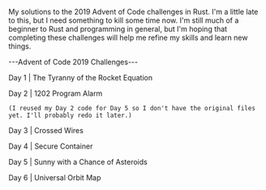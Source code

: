 My solutions to the 2019 Advent of Code challenges in Rust. I'm a little late to this, but I need something to kill some time now. I'm still much of a beginner to Rust and programming in general, but I'm hoping that completing these challenges will help me refine my skills and learn new things.

---Advent of Code 2019 Challenges---

Day 1	| The Tyranny of the Rocket Equation

Day 2	| 1202 Program Alarm 
	
	(I reused my Day 2 code for Day 5 so I don't have the original files yet. I'll probably redo it later.) 

Day 3	| Crossed Wires

Day 4	| Secure Container

Day 5	| Sunny with a Chance of Asteroids 

Day 6 	| Universal Orbit Map
